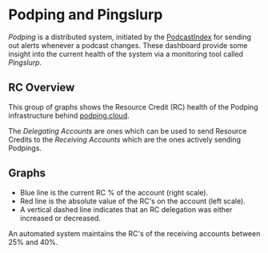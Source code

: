 # Podping and Pingslurp

*Podping* is a distributed system, initiated by the [PodcastIndex](https://podcastindex.org)
for sending out alerts whenever a podcast changes. These dashboard provide some insight into
the current health of the system via a monitoring tool called *Pingslurp*.

## RC Overview

This group of graphs shows the Resource Credit (RC) health of
the Podping infrastructure behind [podping.cloud](https://podping.cloud).

The *Delegating Accounts* are ones which can be used to send Resource Credits to
the *Receiving Accounts* which are the ones actively sending Podpings.

## Graphs

- Blue line is the current RC % of the account (right scale).
- Red line is the absolute value of the RC's on the account (left scale).
- A vertical dashed line indicates that an RC delegation was either increased or decreased.

An automated system maintains the RC's of the receiving accounts between 25% and 40%.